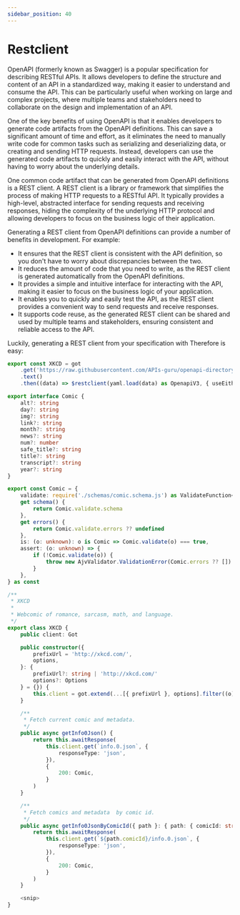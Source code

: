 ```yaml
---
sidebar_position: 40
---
```


# Restclient

OpenAPI (formerly known as Swagger) is a popular specification for describing RESTful APIs. It allows developers to define the structure and content of an API in a standardized way, making it easier to understand and consume the API. This can be particularly useful when working on large and complex projects, where multiple teams and stakeholders need to collaborate on the design and implementation of an API.

One of the key benefits of using OpenAPI is that it enables developers to generate code artifacts from the OpenAPI definitions. This can save a significant amount of time and effort, as it eliminates the need to manually write code for common tasks such as serializing and deserializing data, or creating and sending HTTP requests. Instead, developers can use the generated code artifacts to quickly and easily interact with the API, without having to worry about the underlying details.

One common code artifact that can be generated from OpenAPI definitions is a REST client. A REST client is a library or framework that simplifies the process of making HTTP requests to a RESTful API. It typically provides a high-level, abstracted interface for sending requests and receiving responses, hiding the complexity of the underlying HTTP protocol and allowing developers to focus on the business logic of their application.

Generating a REST client from OpenAPI definitions can provide a number of benefits in development. For example:

-   It ensures that the REST client is consistent with the API definition, so you don't have to worry about discrepancies between the two.
-   It reduces the amount of code that you need to write, as the REST client is generated automatically from the OpenAPI definitions.
-   It provides a simple and intuitive interface for interacting with the API, making it easier to focus on the business logic of your application.
-   It enables you to quickly and easily test the API, as the REST client provides a convenient way to send requests and receive responses.
-   It supports code reuse, as the generated REST client can be shared and used by multiple teams and stakeholders, ensuring consistent and reliable access to the API.

Luckily, generating a REST client from your specification with Therefore is easy:

```ts title="./xkcd.schema.ts"
export const XKCD = got
    .get('https://raw.githubusercontent.com/APIs-guru/openapi-directory/main/APIs/xkcd.com/1.0.0/openapi.yaml')
    .text()
    .then((data) => $restclient(yaml.load(data) as OpenapiV3, { useEither: false }))
```

```ts title="./xkcd.type.ts"
export interface Comic {
    alt?: string
    day?: string
    img?: string
    link?: string
    month?: string
    news?: string
    num?: number
    safe_title?: string
    title?: string
    transcript?: string
    year?: string
}

export const Comic = {
    validate: require('./schemas/comic.schema.js') as ValidateFunction<Comic>,
    get schema() {
        return Comic.validate.schema
    },
    get errors() {
        return Comic.validate.errors ?? undefined
    },
    is: (o: unknown): o is Comic => Comic.validate(o) === true,
    assert: (o: unknown) => {
        if (!Comic.validate(o)) {
            throw new AjvValidator.ValidationError(Comic.errors ?? [])
        }
    },
} as const
```

```ts title="./xkcd.client.ts"
/**
 * XKCD
 *
 * Webcomic of romance, sarcasm, math, and language.
 */
export class XKCD {
    public client: Got

    public constructor({
        prefixUrl = 'http://xkcd.com/',
        options,
    }: {
        prefixUrl?: string | 'http://xkcd.com/'
        options?: Options
    } = {}) {
        this.client = got.extend(...[{ prefixUrl }, options].filter((o): o is Options => o !== undefined))
    }

    /**
     * Fetch current comic and metadata.
     */
    public async getInfo0Json() {
        return this.awaitResponse(
            this.client.get(`info.0.json`, {
                responseType: 'json',
            }),
            {
                200: Comic,
            }
        )
    }

    /**
     * Fetch comics and metadata  by comic id.
     */
    public async getInfo0JsonByComicId({ path }: { path: { comicId: string } }) {
        return this.awaitResponse(
            this.client.get(`${path.comicId}/info.0.json`, {
                responseType: 'json',
            }),
            {
                200: Comic,
            }
        )
    }

    <snip>
}
```
